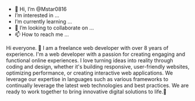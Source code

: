 - 👋 Hi, I’m @Mstar0816
-  I’m interested in ...
-  I’m currently learning ...
- 💞️ I’m looking to collaborate on ...
- 📫 How to reach me ...

Hi everyone.
👀 I am a freelance web developer with over 8 years of experience.
I'm a web developer with a passion for creating engaging and functional online experiences. 
I love turning ideas into reality through coding and design, whether it's building responsive, user-friendly websites, optimizing performance, or creating interactive web applications. 
We leverage our expertise in languages such as various frameworks to continually leverage the latest web technologies and best practices. 
We are ready to work together to bring innovative digital solutions to life.🌱
